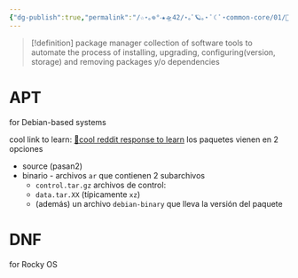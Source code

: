 ```yaml
---
{"dg-publish":true,"permalink":"/☆⋆｡𖦹°‧★🛸42/⋆｡ﾟ🪐｡⋆ ﾟ☾ ﾟ⋆common-core/01/🌱born2beroot/📝eval/📚notes/package manager/","tags":["unix","42madrid"]}
---
```




>[!definition] package manager 
>collection of software tools to automate the process of installing, upgrading, configuring(version, storage) and removing packages y/o dependencies


# APT
for Debian-based systems


cool link to learn: [🔗cool reddit response to learn](https://www.reddit.com/r/debian/comments/9whj01/comment/e9q2bd2/?utm_source=share&utm_medium=web3x&utm_name=web3xcss&utm_term=1&utm_content=share_button)
los paquetes vienen en 2 opciones
- source (pasan2)
- binario - archivos `ar` que contienen 2 subarchivos
	- `control.tar.gz` archivos de control: 
	- `data.tar.XX` (típicamente `xz`)
	- (además) un archivo `debian-binary` que lleva la versión del paquete 
# DNF
for Rocky OS